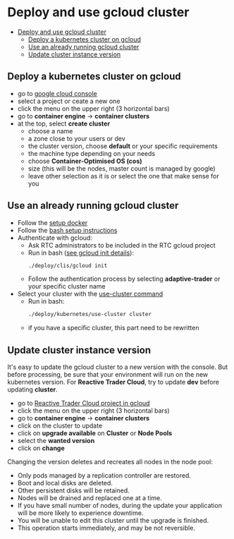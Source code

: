 # Deploy and use gcloud cluster

- [Deploy and use gcloud cluster](#you-want-to-deploy-and-use-gcloud-cluster)
    - [Deploy a kubernetes cluster on gcloud](#deploy-a-kubernetes-cluster-on-gcloud)
    - [Use an already running gcloud cluster](#use-an-already-running-gcloud-cluster)
    - [Update cluster instance version](#update-cluster-instance-version)

## Deploy a kubernetes cluster on gcloud
- go to [google cloud console][gcloud-console]
- select a project or ceate a new one
- click the menu on the upper right (3 horizontal bars)
- go to **container engine** -> **container clusters**
- at the top, select **create cluster**
    - choose a name
    - a zone close to your users or dev
    - the cluster version, choose **default** or your specific requirements
    - the machine type depending on your needs
    - choose **Container-Optimised OS (cos)**
    - size (this will be the nodes, master count is managed by google)
    - leave other selection as it is or select the one that make sense for you

## Use an already running gcloud cluster
- Follow the [setup docker][docker-setup]
- Follow the [bash setup instructions][bash-setup]
- Authenticate with gcloud:
    - Ask RTC administrators to be included in the RTC gcloud project
    - Run in bash ([see gcloud init details][gcloud-init]):
        ```bash
        ./deploy/clis/gcloud init
        ```
    - Follow the authentication process by selecting **adaptive-trader** or your specific cluster name
- Select your cluster with the [use-cluster command][use-cluster]
    - Run in bash:
        ```bash
        ./deploy/kubernetes/use-cluster cluster
        ```
    - if you have a specific cluster, this part need to be rewritten

## Update cluster instance version
It's easy to update the gcloud cluster to a new version with the console. But before processing, be sure that your environment will run on the new kubernetes version. For **Reactive Trader Cloud**, try to update **dev** before updating **cluster**.  
- go to [Reactive Trader Cloud project in gcloud][gcloud-console]
- click the menu on the upper right (3 horizontal bars)
- go to **container engine** -> **container clusters**
- click on the cluster to update
- click on **upgrade available** on **Cluster** or **Node Pools**
- select the **wanted version**
- click on **change**

Changing the version deletes and recreates all nodes in the node pool:

- Only pods managed by a replication controller are restored.
- Boot and local disks are deleted.
- Other persistent disks will be retained.
- Nodes will be drained and replaced one at a time.
- If you have small number of nodes, during the update your application will be more likely to experience downtime.
- You will be unable to edit this cluster until the upgrade is finished.
- This operation starts immediately, and may be not reversible.

[docker-setup]: ./docker-setup.md
[bash-setup]: ./bash-setup.md
[gcloud-init]: ./rtc-deployment-cli.md#gcloud-init
[use-cluster]: ./rtc-deployment-cli.md#use-cluster
[gcloud-console]: https://console.cloud.google.com/home
